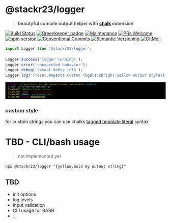 # @stackr23/logger

> **beautyful console output helper with [chalk](https://github.com/chalk/chalk) extension**

[![Build Status](https://travis-ci.com/stackr23/logger.svg?branch=master)](https://travis-ci.com/stackr23/logger)
[![Greenkeeper badge](https://badges.greenkeeper.io/stackr23/logger.svg)](https://greenkeeper.io/)
[![Maintenance][maintenance-img]][maintenance-url]
[![PRs Welcome][pr-welcome]](http://makeapullrequest.com)<br />
[![npm version](https://img.shields.io/npm/v/%40stackr23%2Flogger.svg)](http://npm.im/@stackr23/logger)
[![Conventional Commits](https://img.shields.io/badge/✔-Conventional%20Commits-blue.svg)](https://conventionalcommits.org)
[![Semantic Versioning][semantic-img]][semantic-url]
[![GitMoji][gitmoji-img]][gitmoji-url]

```javascript
import Logger from '@stackr23/logger';

Logger.success('logger running!');
Logger.error('unexpected bahavior');
Logger.debug('casual debug info');
Logger.log('{reset.magenta custom {bgBlackBright.yellow output style}}');
```

![gitbash-output](gitbash-output.png?raw=true)

### custom style

for custom strings you can use chalks [tagged template literal](https://github.com/chalk/chalk#tagged-template-literal) syntax

# TBD - CLI/bash usage

> not implemented yet

`npx @stackr23/logger "{yellow.bold my outout string}"`

## TBD

- init options
- log levels
- input validation
- CLI usage for BASH
- ...

<!-- badge urls -->

[gitmoji-img]: https://img.shields.io/badge/%F0%9F%98%BB-gitmoji-F2BF00.svg
[gitmoji-url]: https://gitmoji.carloscuesta.me
[maintenance-img]: https://img.shields.io/badge/Maintained-yes-brightgreen.svg
[maintenance-url]: https://GitHub.com/stackR23/react23/graphs/commit-activity
[pr-welcome]: https://img.shields.io/badge/PRs-welcome-brightgreen.svg
[semantic-img]: https://img.shields.io/badge/%20%20%F0%9F%93%A6%F0%9F%9A%80-semantic--release-blue.svg
[semantic-url]: https://semver.org/

<!-- /badge urls -->
